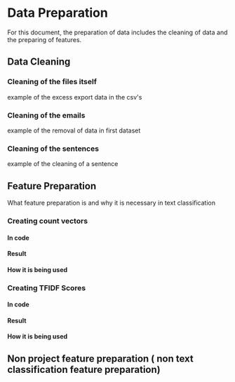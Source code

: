 # Data Preparation
For this document, the preparation of data includes the cleaning of data and the preparing of features. 

## Data Cleaning 
### Cleaning of the files itself 
example of the excess export data in the csv's 


### Cleaning of the emails
example of the removal of data in first dataset


### Cleaning of the sentences
example of the cleaning of a sentence


## Feature Preparation
What feature preparation is and why it is necessary in text classification

### Creating count vectors 


#### In code 

#### Result

#### How it is being used

### Creating TFIDF Scores

#### In code 

#### Result 

#### How it is being used


## Non project feature preparation ( non text classification feature preparation)

